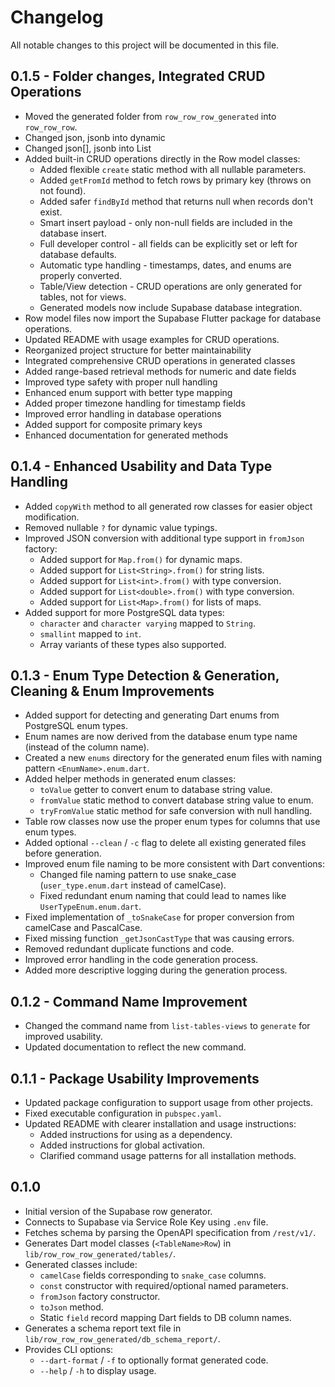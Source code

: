 # Changelog

All notable changes to this project will be documented in this file.

## 0.1.5 - Folder changes, Integrated CRUD Operations

*   Moved the generated folder from `row_row_row_generated` into `row_row_row`.
*   Changed json, jsonb into dynamic
*   Changed json[], jsonb into List<dynamic>
*   Added built-in CRUD operations directly in the Row model classes:
    *   Added flexible `create` static method with all nullable parameters.
    *   Added `getFromId` method to fetch rows by primary key (throws on not found).
    *   Added safer `findById` method that returns null when records don't exist.
    *   Smart insert payload - only non-null fields are included in the database insert.
    *   Full developer control - all fields can be explicitly set or left for database defaults.
    *   Automatic type handling - timestamps, dates, and enums are properly converted.
    *   Table/View detection - CRUD operations are only generated for tables, not for views.
    *   Generated models now include Supabase database integration.
*   Row model files now import the Supabase Flutter package for database operations.
*   Updated README with usage examples for CRUD operations.
*   Reorganized project structure for better maintainability
*   Integrated comprehensive CRUD operations in generated classes
*   Added range-based retrieval methods for numeric and date fields
*   Improved type safety with proper null handling
*   Enhanced enum support with better type mapping
*   Added proper timezone handling for timestamp fields
*   Improved error handling in database operations
*   Added support for composite primary keys
*   Enhanced documentation for generated methods

## 0.1.4 - Enhanced Usability and Data Type Handling

*   Added `copyWith` method to all generated row classes for easier object modification.
*   Removed nullable `?` for dynamic value typings.
*   Improved JSON conversion with additional type support in `fromJson` factory:
    *   Added support for `Map.from()` for dynamic maps.
    *   Added support for `List<String>.from()` for string lists.
    *   Added support for `List<int>.from()` with type conversion.
    *   Added support for `List<double>.from()` with type conversion.
    *   Added support for `List<Map>.from()` for lists of maps.
*   Added support for more PostgreSQL data types:
    *   `character` and `character varying` mapped to `String`.
    *   `smallint` mapped to `int`.
    *   Array variants of these types also supported.

## 0.1.3 - Enum Type Detection & Generation, Cleaning & Enum Improvements

*   Added support for detecting and generating Dart enums from PostgreSQL enum types.
*   Enum names are now derived from the database enum type name (instead of the column 
name).
*   Created a new `enums` directory for the generated enum files with naming pattern 
`<EnumName>.enum.dart`.
*   Added helper methods in generated enum classes:
    *   `toValue` getter to convert enum to database string value.
    *   `fromValue` static method to convert database string value to enum.
    *   `tryFromValue` static method for safe conversion with null handling.
*   Table row classes now use the proper enum types for columns that use enum types.
*   Added optional `--clean` / `-c` flag to delete all existing generated files before generation.
*   Improved enum file naming to be more consistent with Dart conventions:
    *   Changed file naming pattern to use snake_case (`user_type.enum.dart` instead of camelCase).
    *   Fixed redundant enum naming that could lead to names like `UserTypeEnum.enum.dart`.
*   Fixed implementation of `_toSnakeCase` for proper conversion from camelCase and PascalCase.
*   Fixed missing function `_getJsonCastType` that was causing errors.
*   Removed redundant duplicate functions and code.
*   Improved error handling in the code generation process.
*   Added more descriptive logging during the generation process.

## 0.1.2 - Command Name Improvement

*   Changed the command name from `list-tables-views` to `generate` for improved usability.
*   Updated documentation to reflect the new command.

## 0.1.1 - Package Usability Improvements

*   Updated package configuration to support usage from other projects.
*   Fixed executable configuration in `pubspec.yaml`.
*   Updated README with clearer installation and usage instructions:
    *   Added instructions for using as a dependency.
    *   Added instructions for global activation.
    *   Clarified command usage patterns for all installation methods.

## 0.1.0

*   Initial version of the Supabase row generator.
*   Connects to Supabase via Service Role Key using `.env` file.
*   Fetches schema by parsing the OpenAPI specification from `/rest/v1/`.
*   Generates Dart model classes (`<TableName>Row`) in `lib/row_row_row_generated/tables/`.
*   Generated classes include:
    *   `camelCase` fields corresponding to `snake_case` columns.
    *   `const` constructor with required/optional named parameters.
    *   `fromJson` factory constructor.
    *   `toJson` method.
    *   Static `field` record mapping Dart fields to DB column names.
*   Generates a schema report text file in `lib/row_row_row_generated/db_schema_report/`.
*   Provides CLI options:
    *   `--dart-format` / `-f` to optionally format generated code.
    *   `--help` / `-h` to display usage.
